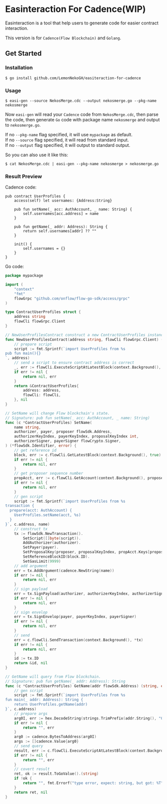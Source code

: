 # Easinteraction For Cadence(WIP)
Easinteraction is a tool that help users to generate code for easier contract interaction.

This version is for `Cadence(Flow Blockchain)` and `Golang`.
## Get Started
### Installation
```shell
$ go install github.com/LemonNekoGH/easiteraction-for-cadence
```
### Usage
```shell
$ easi-gen --source NekosMerge.cdc --output nekosmerge.go --pkg-name nekosmerge
```
Now `easi-gen` will read your `Cadence` code from `NekosMerge.cdc`, then parse the code, then generate `Go` code with package name `nekosmerge` and output to `nekosmerge.go`. 

If no `--pkg-name` flag specified, it will use `mypackage` as default.  
If no `--source` flag specified, it will read from standard input.  
If no `--output` flag specified, it will output to standard output.

So you can also use it like this:
```shell
$ cat NekosMerge.cdc | easi-gen --pkg-name nekosmerge > nekosmerge.go
```

### Result Preview
Cadence code:
```cadence
pub contract UserProfiles {
    access(self) let usernames: {Address:String}

    pub fun setName(_ acc: AuthAccount, _ name: String) {
        self.usernames[acc.address] = name
    }

    pub fun getName(_ addr: Address): String {
        return self.usernames[addr] ?? ""
    }

    init() {
        self.usernames = {}
    }
}
```
Go code:

```go
package mypackage

import (
	"context"
	"fmt"
	flowGrpc "github.com/onflow/flow-go-sdk/access/grpc"
)

type ContractUserProfiles struct {
	address string
	flowCli flowGrpc.Client
}

// NewUserProfilesContract construct a new ContractUserProfiles instance.
func NewUserProfilesContract(address string, flowCli flowGrpc.Client) (*ContractUserProfiles, error) {
	// prepare script
	script := fmt.Sprintf(`import UserProfiles from %s
pub fun main(){}
`, address)
	// send a script to ensure contract address is correct
	_, err := flowCli.ExecuteScriptAtLatestBlock(context.Background(), []byte(script), nil)
	if err != nil {
		return nil, err
	}
	return &ContractUserProfiles{
		address: address,
		flowCli: flowCli,
	}, nil
}

// SetName will change Flow blockchain's state.
// Signature: pub fun setName(_ acc: AuthAccount, _ name: String)
func (c *ContractUserProfiles) SetName(
	name string,
	authorizer, payer, proposer flowSdk.Address,
	authorizerKeyIndex, payerKeyIndex, proposalKeyIndex int,
	authorizerSigner, payerSigner flowCrypto.Signer,
) (*flowSdk.Identifier, error) {
	// get reference id
	block, err := c.flowCli.GetLatestBlock(context.Background(), true)
	if err != nil {
		return nil, err
	}
	// get proposer sequence number
	propAcct, err := c.flowCli.GetAccount(context.Background(), proposer)
	if err != nil {
		return nil, err
	}
	// gen script
	script := fmt.Sprintf(`import UserProfiles from %s
transaction {
  prepare(acct: AuthAccount) {
    UserProfiles.setName(acct, %s)
  }
}`, c.address, name)
	// construct tx
	tx := flowSdk.NewTransaction().
		SetScript([]byte(script)).
		AddAuthorizer(authorizer).
		SetPayer(payer).
		SetProposalKey(proposer, proposalKeyIndex, propAcct.Keys[proposalKeyIndex].SequenceNumber).
		SetReferenceBlockID(block.ID).
		SetGasLimit(9999)
	// add argument
	err = tx.AddArgument(cadence.NewString(name))
	if err != nil {
		return nil, err
	}
	// sign payload
	err = tx.SignPayload(authorizer, authorizerKeyIndex, authorizerSigner)
	if err != nil {
		return nil, err
	}
	// sign envelop
	err = tx.SignEnvelop(payer, payerKeyIndex, payerSigner)
	if err != nil {
		return nil, err
	}
	// send
	err = c.flowCli.SendTransaction(context.Background(), *tx)
	if err != nil {
		return nil, err
	}
	id := tx.ID
	return &id, nil
}

// GetName will query from Flow blockchain.
// Signature: pub fun getName(_ addr: Address): String
func (c *ContractUserProfiles) GetName(addr flowSdk.Address) (string, error) {
	// gen script
	script := fmt.Sprintf(`import UserProfiles from %s
fun main(_ addr: Address): String {
    return UserProfiles.getName(addr)
}`, c.address)
	// prepare args
	arg0I, err := hex.DecodeString(strings.TrimPrefix(addr.String(), "0x"))
	if err != nil {
		return "", err
	}
	arg0 := cadence.BytesToAddress(arg0I)
	args := []cadence.Value{arg0}
	// send query
	result, err := c.flowCli.ExecuteScriptAtLatestBlock(context.Background(), script, args)
	if err != nil {
		return "", err
	}
	// covert result
	ret, ok := result.ToGoValue().(string)
	if !ok {
		return "", fmt.Errorf("type error, expect: string, but got: %T", result.ToGoValue())
	}
	return ret, nil
}
```
